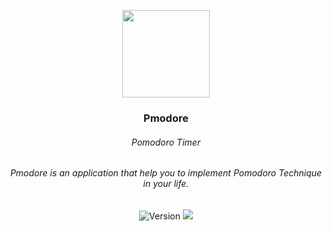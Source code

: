 <p align="center">
    <img src="https://github.com/time-mastery/pmodoro-application/blob/main/assets/images/logov2.png?raw=true" width="140">
    <h3 align="center">Pmodore</h3>
    <h6 align="center">Pomodoro Timer</h6>
    <h6 align="center">Pmodore is an application that help you to implement Pomodoro Technique in your life.</h6>
    <p align="center">
    <span>
        <img src="https://forthebadge.com/images/badges/built-with-love.svg" alt="Version">
        <img src="https://forthebadge.com/images/badges/open-source.svg">
    </span>
</p><br>